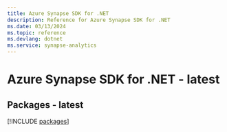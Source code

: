 ```yaml
---
title: Azure Synapse SDK for .NET
description: Reference for Azure Synapse SDK for .NET
ms.date: 03/13/2024
ms.topic: reference
ms.devlang: dotnet
ms.service: synapse-analytics
---
```

# Azure Synapse SDK for .NET - latest
## Packages - latest
[!INCLUDE [packages](synapse-index.md)]